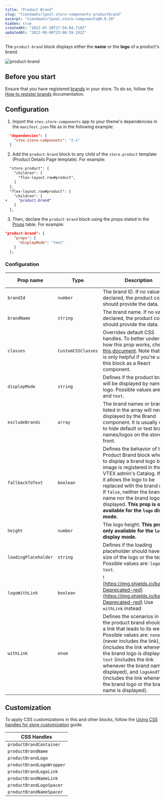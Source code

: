 ```yaml
---
title: "Product Brand"
slug: "tiendawhirlpool-store-components-productbrand"
excerpt: "tiendawhirlpool.store-components@0.0.29"
hidden: true
createdAt: "2022-07-20T17:59:04.710Z"
updatedAt: "2022-08-06T23:06:59.192Z"
---
```

The `product-brand` block displays either the **name** or the **logo** of a product's brand.

![product-brand](https://user-images.githubusercontent.com/52087100/70259346-bb081f80-176c-11ea-84db-5785c45829ce.png)

## Before you start
Ensure that you have registered [brands](https://help.vtex.com/en/tutorial/what-is-a-brand--QU07yhHoaWcEYseEucOQW) in your store. To do so, follow the [How to register brands](https://help.vtex.com/en/tutorial/registering-brands--tutorials_1414) documentation.

## Configuration

1. Import the `vtex.store-components` app to your theme's dependencies in the `manifest.json` file as in the following example:

```json
  "dependencies": {
    "vtex.store-components": "2.x"
  }
```

2. Add the `product-brand` block to any child of the `store.product` template (Product Details Page template). For example:

```diff
  "store.product": {
    "children": [
      "flex-layout.row#product",
    ]
  },
  "flex-layout.row#product": {
    "children": [
+     "product-brand"
    ]
  },  
```

3. Then, declare the `product-brand` block using the props stated in the [Props](#props) table. For example:

```json
"product-brand": {
    "props": {
      "displayMode": "text"
    }
  },
```

### Configuration

| Prop name | Type | Description | Default value 
| --- | --- | --- | --- |
| `brandId` | `number` | The brand ID.  If no value is declared, the product context should provide the data. | `undefined` |
| `brandName` | `string` | The brand name. If no value is declared, the product context should provide the data. | `undefined` |
| `classes` | `CustomCSSClasses` | Overrides default CSS handles. To better understand how this prop works, check [this document](https://github.com/vtex-apps/css-handles#usecustomclasses). Note that this is only helpful if you're using this block as a React component.| `undefined` |
| `displayMode` | `string` | Defines if the product brand will be displayed by name or logo. Possible values are `logo` and `text`.  | `logo` |
| `excludeBrands` | `array` | The brand names or brand IDs listed in the array will never be displayed by the Brand component. It is usually useful to hide default or test brand names/logos on the store front. | `undefined` |
| `fallbackToText` | `boolean` | Defines the behavior of the Product Brand block when set to display a brand logo but no image is registered in the VTEX admin's Catalog. If `true`, it allows the logo to be replaced with the brand name. If `false`, neither the brand name nor the brand logo are displayed. **This prop is only available for the `logo` display mode.** | `true` |
| `height` | `number` | The logo height. **This prop is only available for the `logo` display mode.** | `100` |
| `loadingPlaceholder` | `string` | Defines if the loading placeholder should have the size of the logo or the text. Possible values are: `logo` and `text`. | `undefined` |
| `logoWithLink` | `boolean` | ![https://img.shields.io/badge/-Deprecated-red](https://img.shields.io/badge/-Deprecated-red) Use `withLink` instead | `false` |
| `withLink` | `enum` | Defines the scenarios in which the product brand should have a link that leads to its website. Possible values are: `none` (never includes the link), `logo` (includes the link whenever the brand logo is displayed), `text` (includes the link whenever the brand name is displayed), and `logoAndText` (includes the link whenever the brand logo or the brand name is displayed).  | `none` |

## Customization 

To apply CSS customizations in this and other blocks, follow the [Using CSS handles for store customization](https://developers.vtex.com/vtex-developer-docs/docs/vtex-io-documentation-using-css-handles-for-store-customization) guide.

| CSS Handles |
| --- |
| `productBrandContainer` |
| `productBrandName` |
| `productBrandLogo` |
| `productBrandLogoWrapper` |
| `productBrandLogoLink` |
| `productBrandNameLink` |
| `productBrandLogoSpacer` |
| `productBrandNameSpacer` |